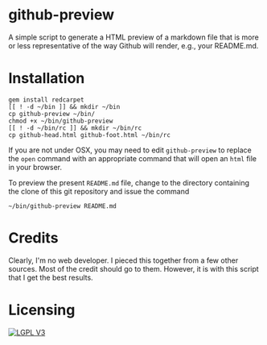 # github-preview

A simple script to generate a HTML preview of a markdown file that is more or
less representative of the way Github will render, e.g., your README.md.

# Installation

    gem install redcarpet
    [[ ! -d ~/bin ]] && mkdir ~/bin
    cp github-preview ~/bin/
    chmod +x ~/bin/github-preview
    [[ ! -d ~/bin/rc ]] && mkdir ~/bin/rc
    cp github-head.html github-foot.html ~/bin/rc

If you are not under OSX, you may need to edit `github-preview` to replace the
`open` command with an appropriate command that will open an `html` file in
your browser.

To preview the present `README.md` file, change to the directory containing the
clone of this git repository and issue the command

    ~/bin/github-preview README.md

# Credits

Clearly, I'm no web developer. I pieced this together from a few other sources.
Most of the credit should go to them. However, it is with this script that I
get the best results.

# Licensing

[![LGPL V3](http://www.gnu.org/graphics/lgplv3-88x31.png)](http://www.gnu.org/licenses/lgpl.html)
